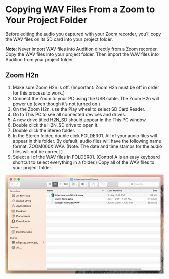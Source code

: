 # Copying WAV Files From a Zoom to Your Project Folder

Before editing the audio you captured with your Zoom recorder, you'll copy the WAV files on its SD card into your project folder.

**Note**: Never import WAV files into Audition directly from a Zoom recorder. Copy the WAV files into your project folder. Then import the WAV files into Audition from your project folder.

## Zoom H2n

1. Make sure Zoom H2n is off. \(Important: Zoom H2n must be off in order for this process to work.\)
2. Connect the Zoom to your PC using the USB cable. The Zoom H2n will power up \(even though it’s not turned on.\)
3. On the Zoom H2n, use the Play wheel to select SD Card Reader.
4. Go to This PC to see all connected devices and drives. 
5. A new drive titled H2N\_SD should appear in the This PC window.
6. Double click the H2N\_SD drive to open it.
7. Double click the Stereo folder.
8. In the Stereo folder, double click FOLDER01. All of your audio files will appear in this folder. By default, audio files will have the following name format: ZOOM000X.WAV. \(Note: The date and time stamps for the audio files will not be correct.\)
9. Select all of the WAV files in FOLDER01. \(Control A is an easy keyboard shortcut to select everything in a folder.\) Copy all of the WAV files to your project folder.

![Renamed WAV files in the project folder.](/assets/copying-wav-files-to-project-folder.png)

